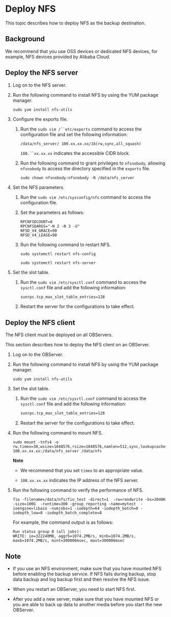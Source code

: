 Deploy NFS 
===============================

This topic describes how to deploy NFS as the backup destination. 

Background 
-------------------------------

We recommend that you use OSS devices or dedicated NFS devices, for example, NFS devices provided by Alibaba Cloud.

Deploy the NFS server 
------------------------------------------

1. Log on to the NFS server.

   

2. Run the following command to install NFS by using the YUM package manager. 

   ```shell
   sudo yum install nfs-utils
   ```

   

3. Configure the exports file. 

   1. Run the `sudo vim /``etc/exports` command to access the configuration file and set the following information:

      ```shell
      /data/nfs_server/ 100.xx.xx.xx/16(rw,sync,all_squash)
      ```

      

      `100.``xx.xx.xx` indicates the accessible CIDR block.
      
   
   2. Run the following command to grant privileges to `nfsnobody`, allowing `nfsnobody` to access the directory specified in the `exports` file. 

      ```shell
      sudo chown nfsnobody:nfsnobody -R /data/nfs_server
      ```

      
   

   

4. Set the NFS parameters. 

   1. Run the `sudo vim /etc/sysconfig/nfs` command to access the configuration file.

      
   
   2. Set the parameters as follows:

      ```unknow
      RPCNFSDCOUNT=8
      RPCNFSDARGS="-N 2 -N 3 -U"
      NFSD_V4_GRACE=90
      NFSD_V4_LEASE=90
      ```

      
   
   3. Run the following command to restart NFS. 

      ```shell
      sudo systemctl restart nfs-config
      
      sudo systemctl restart nfs-server
      ```

      
   

   

5. Set the slot table. 

   1. Run the `sudo vim /etc/sysctl.conf` command to access the `sysctl.conf` file and add the following information:

      ```xml
      sunrpc.tcp_max_slot_table_entries=128
      ```

      
   
   2. Restart the server for the configurations to take effect.

      
   

   




Deploy the NFS client 
------------------------------------------

The NFS client must be deployed on all OBServers. 

This section describes how to deploy the NFS client on an OBServer. 

1. Log on to the OBServer.

   

2. Run the following command to install NFS by using the YUM package manager. 

   ```shell
   sudo yum install nfs-utils
   ```

   

3. Set the slot table. 

   1. Run the `sudo vim /etc/sysctl.conf` command to access the `sysctl.conf` file and add the following information:

      ```xml
      sunrpc.tcp_max_slot_table_entries=128
      ```

      
   
   2. Restart the server for the configurations to take effect.

      
   

   

4. Run the following command to mount NFS. 

   ```shell
   sudo mount -tnfs4 -o rw,timeo=30,wsize=1048576,rsize=1048576,namlen=512,sync,lookupcache=positive 100.xx.xx.xx:/data/nfs_server /data/nfs
   ```

   
   **Note**

   
   * We recommend that you set `timeo` to an appropriate value.

     
   
   * `100.xx.xx.xx` indicates the IP address of the NFS server.

     
   

   
   

5. Run the following command to verify the performance of NFS. 

   ```shell
   fio -filename=/data/nfs/fio_test -direct=1  -rw=randwrite -bs=2048K -size=100G  -runtime=300 -group_reporting -name=mytest  -ioengine=libaio -numjobs=1 -iodepth=64 -iodepth_batch=8 -iodepth_low=8 -iodepth_batch_complete=8
   ```

   

   For example, the command output is as follows:

   ```shell
   Run status group 0 (all jobs):
   WRITE: io=322240MB, aggrb=1074.2MB/s, minb=1074.2MB/s, maxb=1074.2MB/s, mint=300006msec, maxt=300006msec
   ```

   




Note 
-------------------------

* If you use an NFS environment, make sure that you have mounted NFS before enabling the backup service. If NFS fails during backup, stop data backup and log backup first and then resolve the NFS issue.

  

* When you restart an OBServer, you need to start NFS first.

  

* After you add a new server, make sure that you have mounted NFS or you are able to back up data to another media before you start the new OBServer.

  



